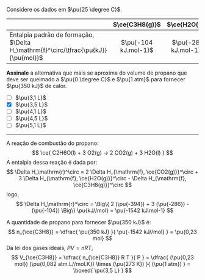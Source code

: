 Considere os dados em $\pu{25 \degree C}$.

|                                                                                    |    $\ce{C3H8(g)}$    |    $\ce{H2O(l)}$     |    $\ce{CO2(g)}$     |
| :--------------------------------------------------------------------------------- | :------------------: | :------------------: | :------------------: |
| Entalpia padrão de formação, $\Delta H_\mathrm{f}^\circ/\tfrac{\pu{kJ}}{\pu{mol}}$ | $\pu{-104 kJ.mol-1}$ | $\pu{-286 kJ.mol-1}$ | $\pu{-394 kJ.mol-1}$ |

**Assinale** a alternativa que mais se aproxima do volume de propano que deve ser queimado a $\pu{0 \degree C}$ e $\pu{1 atm}$ para fornecer $\pu{350 kJ}$ de calor.

- [ ] $\pu{3,1 L}$
- [x] $\pu{3,5 L}$
- [ ] $\pu{4,1 L}$
- [ ] $\pu{4,5 L}$
- [ ] $\pu{5,1 L}$

---

A reação de combustão do propano:
$$
    \ce{ C2H6O(l) + 3 O2(g) -> 2 CO2(g) + 3 H2O(l) }
$$
A entalpia dessa reação é dada por:
$$
    \Delta H_\mathrm{r}^\circ 
        = 2 \Delta H_{\mathrm{f}, \ce{CO2(g)}}^\circ
        + 3 \Delta H_{\mathrm{f}, \ce{H2O(g)}}^\circ
        - \Delta H_{\mathrm{f}, \ce{C3H8(g)}}^\circ
$$
logo,
$$
    \Delta H_\mathrm{r}^\circ 
        = \Big\{ 2 (\pu{-394}) + 3 (\pu{-286}) - (\pu{-104}) \Big\} \pu{kJ//mol}
        = \pu{-1542 kJ.mol-1}
$$

A quantidade de propano para fornecer $\pu{350 kJ}$ é:
$$
    n_{\ce{C3H8}} = \dfrac{ \pu{350 kJ} }{ \pu{-1542 kJ//mol} } = \pu{0,23 mol}
$$
Da lei dos gases ideais, $PV = nRT$,
$$
    V_{\ce{C3H8}} = \dfrac{ n_{\ce{C3H8}} R T }{ P }
        = \dfrac{ (\pu{0,23 mol}) (\pu{0,082 atm.L//mol.K}) \times (\pu{273 K}) }{ (\pu{1 atm}) } = \boxed{ \pu{3,5 L} }
$$